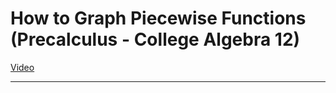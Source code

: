 # How to Graph Piecewise Functions (Precalculus - College Algebra 12)

[Video](https://www.youtube.com/watch?v=KHZKgl_9o7M)

---
